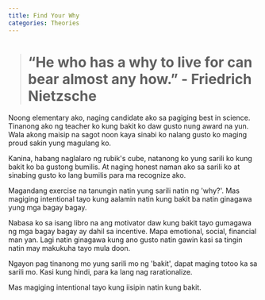 ```yaml
---
title: Find Your Why
categories: Theories
---
```


> # “He who has a why to live for can bear almost any how.” - Friedrich Nietzsche



Noong elementary ako, naging candidate ako sa pagiging best in science. Tinanong ako ng teacher ko kung bakit ko daw gusto nung award na yun. Wala akong maisip na sagot noon kaya sinabi ko nalang gusto ko maging proud sakin yung magulang ko.

Kanina, habang naglalaro ng rubik's cube, natanong ko yung sarili ko kung bakit ko ba gustong bumilis. At naging honest naman ako sa sarili ko at sinabing gusto ko lang bumilis para ma recognize ako.

Magandang exercise na tanungin natin yung sarili natin ng 'why?'. Mas magiging intentional tayo kung aalamin natin kung bakit ba natin ginagawa yung mga bagay bagay.

Nabasa ko sa isang libro na ang motivator daw kung bakit tayo gumagawa ng mga bagay bagay ay dahil sa incentive. Mapa emotional, social, financial man yan. Lagi natin ginagawa kung ano gusto natin gawin kasi sa tingin natin may makukuha tayo mula doon.

Ngayon pag tinanong mo yung sarili mo ng 'bakit', dapat maging totoo ka sa sarili mo. Kasi kung hindi, para ka lang nag rarationalize.

Mas magiging intentional tayo kung iisipin natin kung bakit.